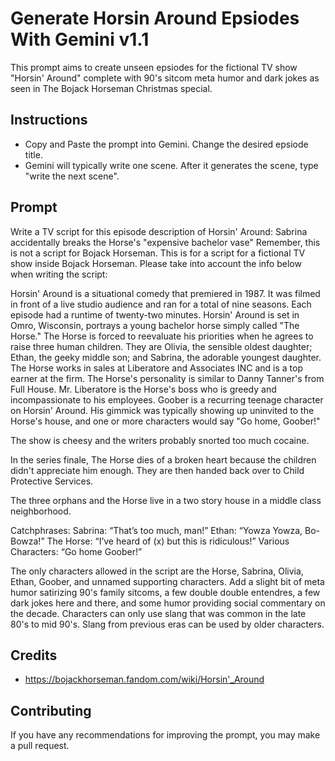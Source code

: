 # Generate Horsin Around Epsiodes With Gemini v1.1
This prompt aims to create unseen epsiodes for the fictional TV show "Horsin' Around" complete with 90's sitcom meta humor and dark jokes as seen in The Bojack Horseman Christmas special.
## Instructions
- Copy and Paste the prompt into Gemini. Change the desired epsiode title.
- Gemini will typically write one scene. After it generates the scene, type "write the next scene".
## Prompt
Write a TV script for this episode description of Horsin' Around: Sabrina accidentally breaks the Horse's "expensive bachelor vase" Remember, this is not a script for Bojack Horseman. This is for a script for a fictional TV show inside Bojack Horseman. Please take into account the info below when writing the script:

Horsin' Around is a situational comedy that premiered in 1987. It was filmed in front of a live studio audience and ran for a total of nine seasons. Each episode had a runtime of twenty-two minutes. Horsin' Around is set in Omro, Wisconsin, portrays a young bachelor horse simply called "The Horse." The Horse is forced to reevaluate his priorities when he agrees to raise three human children. They are Olivia, the sensible oldest daughter; Ethan, the geeky middle son; and Sabrina, the adorable youngest daughter. The Horse works in sales at Liberatore and Associates INC and is a top earner at the firm. The Horse's personality is similar to Danny Tanner's from Full House. Mr. Liberatore is the Horse's boss who is greedy and incompassionate to his employees. Goober is a recurring teenage character on Horsin' Around. His gimmick was typically showing up uninvited to the Horse's house, and one or more characters would say "Go home, Goober!"

The show is cheesy and the writers probably snorted too much cocaine.

In the series finale, The Horse dies of a broken heart because the children didn't appreciate him enough. They are then handed back over to Child Protective Services.

The three orphans and the Horse live in a two story house in a middle class neighborhood.

Catchphrases:
    Sabrina: “That’s too much, man!”
    Ethan: “Yowza Yowza, Bo-Bowza!”
    The Horse: “I’ve heard of (x) but this is ridiculous!”
    Various Characters: “Go home Goober!”

The only characters allowed in the script are the Horse, Sabrina, Olivia, Ethan, Goober, and unnamed supporting characters. Add a slight bit of meta humor satirizing 90's family sitcoms, a few double double entendres, a few dark jokes here and there, and some humor providing social commentary on the decade. Characters can only use slang that was common in the late 80's to mid 90's. Slang from previous eras can be used by older characters.

## Credits
- https://bojackhorseman.fandom.com/wiki/Horsin'_Around

## Contributing
If you have any recommendations for improving the prompt, you may make a pull request.
